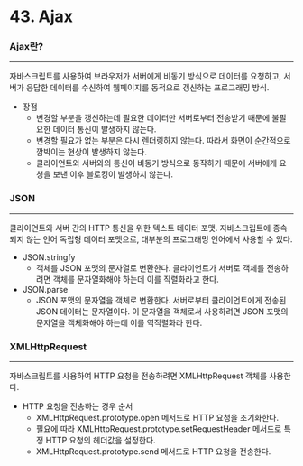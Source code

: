 # 43. Ajax

### Ajax란?

---

자바스크립트를 사용하여 브라우저가 서버에게 비동기 방식으로 데이터를 요청하고, 서버가 응답한 데이터를 수신하여 웹페이지를 동적으로 갱신하는 프로그래밍 방식.

- 장점
    - 변경할 부분을 갱신하는데 필요한 데이터만 서버로부터 전송받기 때문에 불필요한 데이터 통신이 발생하지 않는다.
    - 변경할 필요가 없는 부분은 다시 렌더링하지 않는다. 따라서 화면이 순간적으로 깜박이는 현상이 발생하지 않는다.
    - 클라이언트와 서버와의 통신이 비동기 방식으로 동작하기 때문에 서버에게 요청을 보낸 이후 블로킹이 발생하지 않는다.

### JSON

---

클라이언트와 서버 간의 HTTP 통신을 위한 텍스트 데이터 포맷. 자바스크립트에 종속되지 않는 언어 독립형 데이터 포맷으로, 대부분의 프로그래밍 언어에서 사용할 수 있다.

- JSON.stringfy
    - 객체를 JSON 포맷의 문자열로 변환한다. 클라이언트가 서버로 객체를 전송하려면 객체를 문자열화해야 하는데 이를 직렬화라고 한다.
- JSON.parse
    - JSON 포맷의 문자열을 객체로 변환한다. 서버로부터 클라이언트에게 전송된 JSON 데이터는 문자열이다. 이 문자열을 객체로서 사용하려면 JSON 포맷의 문자열을 객체화해야 하는데 이를 역직렬화라 한다.

### XMLHttpRequest

---

자바스크립트를 사용하여 HTTP 요청을 전송하려면 XMLHttpRequest 객체를 사용한다. 

- HTTP 요청을 전송하는 경우 순서
    - XMLHttpRequest.prototype.open 메서드로 HTTP 요청을 초기화한다.
    - 필요에 따라 XMLHttpRequest.prototype.setRequestHeader 메서드로 특정 HTTP 요청의 헤더값을 설정한다.
    - XMLHttpRequest.prototype.send 메서드로 HTTP 요청을 전송한다.